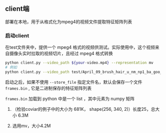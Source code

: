 ## client端

部署在本地，用于从格式化为mpeg4的视频文件提取特征矩阵列表



### 启动client

在test文件夹中，提供一个 mpeg4 格式的视频供测试。实际使用中，这个视频来自摄像头实时拉取的视频切片，且经过 mpeg4 格式转换

```bash
python client.py --video_path ${your-video.mp4} --representation mv
# 例如
python client.py --video_path test/April_09_brush_hair_u_nm_np1_ba_goo_0.mp4 --representation mv
```

启动之后，如果不使用 `--store_file` 指定文件名，默认会保存一个文件 `frames.bin` , 它是二进制保存的特征矩阵列表

`frames.bin` 加载到 python 中是一个 list ，其中元素为 numpy 矩阵

1. （检验coviar的例子中的大小为 681K， shape(256, 340, 2)）长度25，总大小 6.3M

2. 选用mv，大小4.2M